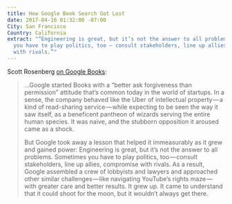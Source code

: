 ```yaml
---
title: How Google Book Search Got Lost
date: 2017-04-16 01:32:00 -07:00
City: San Francisco
Country: California
extract: "“Engineering is great, but it’s not the answer to all problems. Sometimes
  you have to play politics, too — consult stakeholders, line up allies, compromise
  with rivals.”"
---
```


Scott Rosenberg [on Google Books](https://backchannel.com/how-google-book-search-got-lost-c2d2cf77121d):

> ...Google started Books with a “better ask forgiveness than permission” attitude that’s common today in the world of startups. In a sense, the company behaved like the Uber of intellectual property — a kind of read-sharing service — while expecting to be seen the way it saw itself, as a beneficent pantheon of wizards serving the entire human species. It was naive, and the stubborn opposition it aroused came as a shock.
> 
> But Google took away a lesson that helped it immeasurably as it grew and gained power: Engineering is great, but it’s not the answer to all problems. Sometimes you have to play politics, too — consult stakeholders, line up allies, compromise with rivals. As a result, Google assembled a crew of lobbyists and lawyers and approached other similar challenges — like navigating YouTube’s rights maze — with greater care and better results. It grew up. It came to understand that it could shoot for the moon, but it wouldn’t always get there.